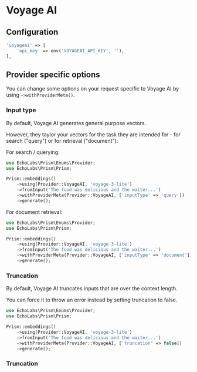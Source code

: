 # Voyage AI
## Configuration

```php
'voyageai' => [
    'api_key' => env('VOYAGEAI_API_KEY', ''),
],
```

## Provider specific options

You can change some options on your request specific to Voyage AI by using `->withProviderMeta()`.

### Input type

By default, Voyage AI generates general purpose vectors.

However, they taylor your vectors for the task they are intended for - for search ("query") or for retrieval ("document"):

For search / querying:

```php
use EchoLabs\Prism\Enums\Provider;
use EchoLabs\Prism\Prism;

Prism::embeddings()
    ->using(Provider::VoyageAI, 'voyage-3-lite')
    ->fromInput('The food was delicious and the waiter...')
    ->withProviderMeta(Provider::VoyageAI, ['inputType' => 'query'])
    ->generate();
```

For document retrieval:

```php
use EchoLabs\Prism\Enums\Provider;
use EchoLabs\Prism\Prism;

Prism::embeddings()
    ->using(Provider::VoyageAI, 'voyage-3-lite')
    ->fromInput('The food was delicious and the waiter...')
    ->withProviderMeta(Provider::VoyageAI, ['inputType' => 'document'])
    ->generate();
```

### Truncation

By default, Voyage AI truncates inputs that are over the context length.

You can force it to throw an error instead by setting truncation to false.

```php
use EchoLabs\Prism\Enums\Provider;
use EchoLabs\Prism\Prism;

Prism::embeddings()
    ->using(Provider::VoyageAI, 'voyage-3-lite')
    ->fromInput('The food was delicious and the waiter...')
    ->withProviderMeta(Provider::VoyageAI, ['truncation' => false])
    ->generate();
```

### Truncation